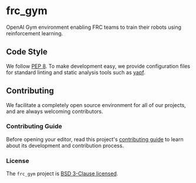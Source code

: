 # frc_gym

OpenAI Gym environment enabling FRC teams to train their robots using reinforcement learning.

## Code Style

We follow [PEP 8](https://www.python.org/dev/peps/pep-0008/). To make development easy, we provide configuration files for standard linting and static analysis tools such as [yapf](https://github.com/google/yapf).

## Contributing

We facilitate a completely open source environment for all of our projects, and are always welcoming contributors.

### Contributing Guide

Before opening your editor, read this project's [contributing guide](CONTRIBUTING.md) to learn about its development and contribution process.

### License

The `frc_gym` project is [BSD 3-Clause licensed](LICENSE).
